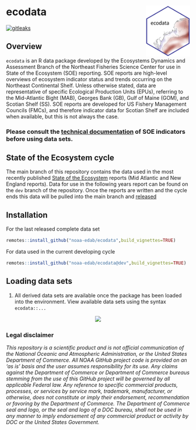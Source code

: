 
<!-- README.md is generated from README.Rmd. Please edit that file -->

# ecodata <img src="man/figures/ecodata_logo.png" align="right" width="120" />

<!-- badges: start -->

[![gitleaks](https://github.com/NOAA-EDAB/ecodata/actions/workflows/secretScan.yml/badge.svg)](https://github.com/NOAA-EDAB/ecodata/actions/workflows/secretScan.yml)
<!-- badges: end -->

## Overview

`ecodata` is an R data package developed by the Ecosystems Dynamics and
Assessment Branch of the Northeast Fisheries Science Center for use in
State of the Ecosystem (SOE) reporting. SOE reports are high-level
overviews of ecosystem indicator status and trends occurring on the
Northeast Continental Shelf. Unless otherwise stated, data are
representative of specific Ecological Production Units (EPUs), referring
to the Mid-Atlantic Bight (MAB), Georges Bank (GB), Gulf of Maine (GOM),
and Scotian Shelf (SS). SOE reports are developed for US Fishery
Management Councils (FMCs), and therefore indicator data for Scotian
Shelf are included when available, but this is not always the case.

### Please consult the [technical documentation](https://noaa-edab.github.io/tech-doc/) of SOE indicators before using data sets.

## State of the Ecosystem cycle

The main branch of this repository contains the data used in the most
recently published [State of the
Ecosystem](https://www.fisheries.noaa.gov/new-england-mid-atlantic/ecosystems/state-ecosystem-reports-northeast-us-shelf)
reports (Mid Atlantic and New England reports). Data for use in the
following years report can be found on the `dev` branch of the
repository. Once the reports are written and the cycle ends this data
will be pulled into the main branch and
[released](https://github.com/NOAA-EDAB/ecodata/releases)

## Installation

For the last released complete data set

``` r
remotes::install_github("noaa-edab/ecodata",build_vignettes=TRUE)
```

For data used in the current developing cycle

``` r
remotes::install_github("noaa-edab/ecodata@dev",build_vignettes=TRUE)
```

## Loading data sets

1.  All derived data sets are available once the package has been loaded
    into the environment. View available data sets using the syntax
    `ecodata::...`

<p align="center" width="645">
<img src="https://raw.githubusercontent.com/NOAA-EDAB/ecodata/master/ecodata1.gif">
</p>

### Legal disclaimer

*This repository is a scientific product and is not official
communication of the National Oceanic and Atmospheric Administration, or
the United States Department of Commerce. All NOAA GitHub project code
is provided on an ‘as is’ basis and the user assumes responsibility for
its use. Any claims against the Department of Commerce or Department of
Commerce bureaus stemming from the use of this GitHub project will be
governed by all applicable Federal law. Any reference to specific
commercial products, processes, or services by service mark, trademark,
manufacturer, or otherwise, does not constitute or imply their
endorsement, recommendation or favoring by the Department of Commerce.
The Department of Commerce seal and logo, or the seal and logo of a DOC
bureau, shall not be used in any manner to imply endorsement of any
commercial product or activity by DOC or the United States Government.*
